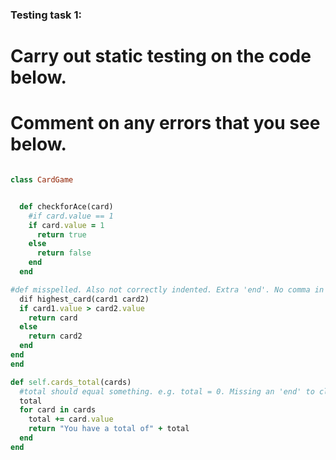 ### Testing task 1:

# Carry out static testing on the code below.
# Comment on any errors that you see below.
```ruby

class CardGame


  def checkforAce(card)
    #if card.value == 1
    if card.value = 1
      return true
    else
      return false
    end
  end

#def misspelled. Also not correctly indented. Extra 'end'. No comma in function parameters, and missing '1' off the card on line 22. Also left out the .value for both returns of the if statement.
  dif highest_card(card1 card2)
  if card1.value > card2.value
    return card
  else
    return card2
  end
end
end

def self.cards_total(cards)
  #total should equal something. e.g. total = 0. Missing an 'end' to close Class
  total
  for card in cards
    total += card.value
    return "You have a total of" + total
  end
end
```
